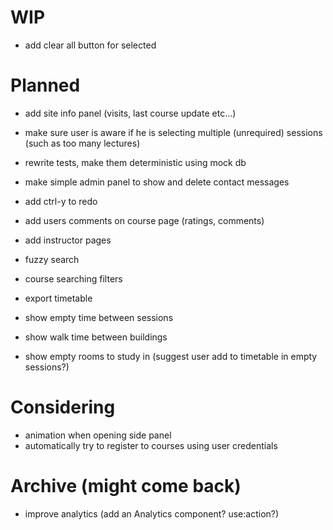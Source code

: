 # WIP

- add clear all button for selected

# Planned

- add site info panel (visits, last course update etc...)

- make sure user is aware if he is selecting multiple (unrequired) sessions (such as too many lectures)

- rewrite tests, make them deterministic using mock db
- make simple admin panel to show and delete contact messages

- add ctrl-y to redo
- add users comments on course page (ratings, comments)
- add instructor pages

- fuzzy search

- course searching filters
- export timetable

- show empty time between sessions
- show walk time between buildings

- show empty rooms to study in (suggest user add to timetable in empty sessions?)

# Considering

- animation when opening side panel
- automatically try to register to courses using user credentials

# Archive (might come back)

- improve analytics (add an Analytics component? use:action?)
